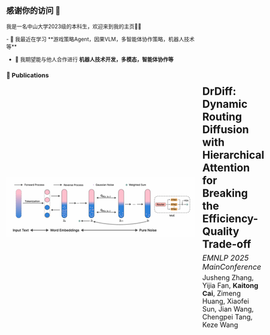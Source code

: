 ## 感谢你的访问 👋 
我是一名中山大学2023级的本科生，欢迎来到我的主页👏👏
<p align="left">
- 🌱 我最近在学习 **游戏策略Agent，因果VLM，多智能体协作策略，机器人技术等**

- 👯 我期望能与他人合作进行 **机器人技术开发，多模态，智能体协作等**


### 📝 Publications

<style>
  .paper-title { font-size: 28px; font-weight: bold; margin-bottom: 8px; }
  .paper-conf  { font-size: 20px; font-style: italic; margin-bottom: 6px; }
  .paper-auth  { font-size: 18px; }
</style>

<div style="display: flex; align-items: center; margin-bottom: 20px;">
  <img src="diffusion.png" alt="paper cover" width="1440" style="margin-right: 20px;">
  <div>
    <div class="paper-title">
      DrDiff: Dynamic Routing Diffusion with Hierarchical Attention for Breaking the Efficiency-Quality Trade-off
    </div>
    <div class="paper-conf">EMNLP 2025 MainConference</div>
    <div class="paper-auth">
      Jusheng Zhang, Yijia Fan, <strong>Kaitong Cai</strong>, Zimeng Huang, Xiaofei Sun, Jian Wang, Chengpei Tang, Keze Wang
    </div>
  </div>
</div>



</p>

